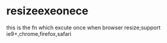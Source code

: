 # resizeexeonece
this is the fn which excute once when browser resize;support ie9+,chrome,firefox,safari


